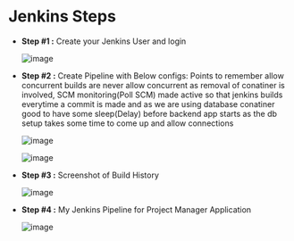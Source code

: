 # Jenkins Steps


   * **Step #1 :** Create your Jenkins User and login
   
      ![image](https://drive.google.com/uc?export=view&id=1iSAfDYhZ55M-pn_xWUSpI9ChwwrPybkt)
      
  
   * **Step #2 :** Create Pipeline with Below configs: Points to remember allow concurrent builds are never allow concurrent as removal of conatiner is involved, SCM monitoring(Poll SCM) made active so that jenkins builds everytime a commit is made and as we are using database conatiner good to have some sleep(Delay) before backend app starts as the db setup takes some time to come up and allow connections
      
       ![image](https://drive.google.com/uc?export=view&id=1DCsb3UB-r_RAl8OJ9LW-WcrHARtik_Vn)
       
      ![image](https://drive.google.com/uc?export=view&id=1aKfFZV9k3Hqzswj1V-zsukVX18IdFDj0)


   * **Step #3 :** Screenshot of Build History

      ![image](https://drive.google.com/uc?export=view&id=17upkemlgcL-W5f2ShZr0wphd_KzxWoCp)
      
     
      
         
   * **Step #4 :** My Jenkins Pipeline for Project Manager Application

      ![image](https://drive.google.com/uc?export=view&id=1ciq6WvVZ7H6R21bj_PcfK0HiyQrSiLGi)
      
